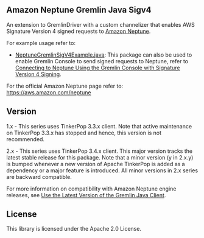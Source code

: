 ## Amazon Neptune Gremlin Java Sigv4

An extension to GremlinDriver with a custom channelizer that enables AWS Signature Version 4 signed requests to [Amazon Neptune](https://aws.amazon.com/neptune). 
 
For example usage refer to:
 
-	[NeptuneGremlinSigV4Example.java](https://github.com/aws/amazon-neptune-gremlin-java-sigv4/blob/master/src/main/java/com/amazon/neptune/gremlin/driver/example/NeptuneGremlinSigV4Example.java): This package can also be used to enable Gremlin Console to send signed requests to Neptune, refer to [Connecting to Neptune Using the Gremlin Console with Signature Version 4 Signing](https://docs.aws.amazon.com/neptune/latest/userguide/iam-auth-connecting-gremlin-console.html).

For the official Amazon Neptune page refer to: https://aws.amazon.com/neptune

## Version

1.x - This series uses TinkerPop 3.3.x client. Note that active maintenance on TinkerPop 3.3.x has stopped and hence, this version is not recommended.

2.x - This series uses TinkerPop 3.4.x client. This major version tracks the latest stable release for this package. Note that a minor version (y in 2.x.y) is bumped whenever a new version of Apache TinkerPop is added as a dependency or a major feature is introduced. All minor versions in 2.x series are backward compatible.

For more information on compatibility with Amazon Neptune engine releases, see [Use the Latest Version of the Gremlin Java Client](https://docs.aws.amazon.com/neptune/latest/userguide/best-practices-gremlin-java-latest.html). 

## License

This library is licensed under the Apache 2.0 License. 
